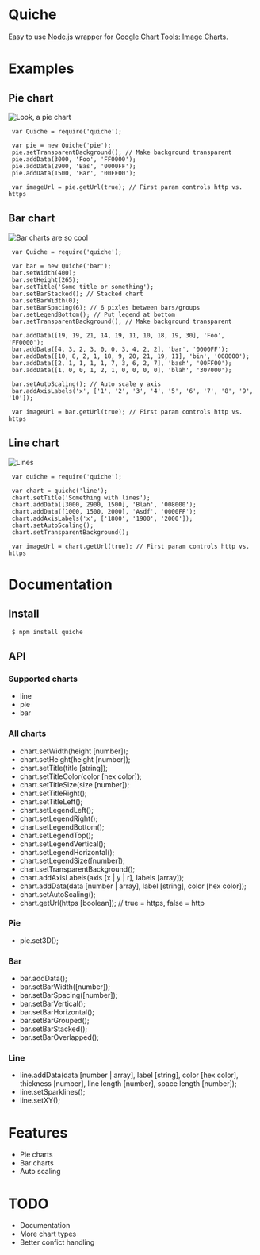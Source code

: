 # Quiche

  Easy to use [Node.js](https://nodejs.org) wrapper for [Google Chart Tools: Image Charts](http://code.google.com/apis/chart/image).

# Examples

## Pie chart

  ![Look, a pie chart](http://chart.googleapis.com/chart?cht=p&chd=t:3000,2900,1500&chco=FF0000,0000FF,00FF00&chdl=Foo|Bas|Bar&chds=a&chbh=a,4,23&chdlp=|&chdls=,&chs=300x200&chf=bg,s,00000000)

     var Quiche = require('quiche');
     
     var pie = new Quiche('pie');
     pie.setTransparentBackground(); // Make background transparent
     pie.addData(3000, 'Foo', 'FF0000');
     pie.addData(2900, 'Bas', '0000FF');
     pie.addData(1500, 'Bar', '00FF00');

     var imageUrl = pie.getUrl(true); // First param controls http vs. https

## Bar chart
   
  ![Bar charts are so cool](https://chart.googleapis.com/chart?cht=bvs&chtt=Some+title+or+something&chts=,,&chd=t:19,19,21,14,19,11,10,18,19,30|4,3,2,3,0,0,3,4,2,2|10,8,2,1,18,9,20,21,19,11|2,1,1,1,1,7,3,6,2,7|1,0,0,1,2,1,0,0,0,0&chco=FF0000,0000FF,008000,00FF00,307000&chdl=Foo|bar|bin|bash|blah&chds=a&chxt=x,y&chxl=0:|1|2|3|4|5|6|7|8|9|10&chbh=a,6,0&chdlp=b|&chdls=,&chs=400x265&chf=bg,s,00000000)

     var Quiche = require('quiche');
     
     var bar = new Quiche('bar');
     bar.setWidth(400);
     bar.setHeight(265);
     bar.setTitle('Some title or something');
     bar.setBarStacked(); // Stacked chart
     bar.setBarWidth(0); 
     bar.setBarSpacing(6); // 6 pixles between bars/groups
     bar.setLegendBottom(); // Put legend at bottom
     bar.setTransparentBackground(); // Make background transparent

     bar.addData([19, 19, 21, 14, 19, 11, 10, 18, 19, 30], 'Foo', 'FF0000');
     bar.addData([4, 3, 2, 3, 0, 0, 3, 4, 2, 2], 'bar', '0000FF');
     bar.addData([10, 8, 2, 1, 18, 9, 20, 21, 19, 11], 'bin', '008000');
     bar.addData([2, 1, 1, 1, 1, 7, 3, 6, 2, 7], 'bash', '00FF00');
     bar.addData([1, 0, 0, 1, 2, 1, 0, 0, 0, 0], 'blah', '307000');     

     bar.setAutoScaling(); // Auto scale y axis
     bar.addAxisLabels('x', ['1', '2', '3', '4', '5', '6', '7', '8', '9', '10']);

     var imageUrl = bar.getUrl(true); // First param controls http vs. https

## Line chart

  ![Lines](http://chart.googleapis.com/chart?cht=lc&chtt=Something+with+lines&chts=,,&chd=t:3000,2900,1500|1000,1500,2000&chco=008000,0000FF&chdl=Blah|Asdf&chds=a&chxt=y,x&chxl=1:|1800|1900|2000&chbh=a,,&chdlp=|&chdls=,&chs=300x200&chf=bg,s,00000000)

     var quiche = require('quiche');
     
     var chart = quiche('line');
     chart.setTitle('Something with lines');
     chart.addData([3000, 2900, 1500], 'Blah', '008000');
     chart.addData([1000, 1500, 2000], 'Asdf', '0000FF');
     chart.addAxisLabels('x', ['1800', '1900', '2000']);
     chart.setAutoScaling();
     chart.setTransparentBackground();

     var imageUrl = chart.getUrl(true); // First param controls http vs. https     

# Documentation

## Install

     $ npm install quiche

## API

### Supported charts

  * line
  * pie
  * bar

### All charts

  * chart.setWidth(height [number]);
  * chart.setHeight(height [number]);
  * chart.setTitle(title [string]);
  * chart.setTitleColor(color [hex color]);
  * chart.setTitleSize(size [number]);
  * chart.setTitleRight();
  * chart.setTitleLeft();
  * chart.setLegendLeft();
  * chart.setLegendRight();
  * chart.setLegendBottom();
  * chart.setLegendTop();
  * chart.setLegendVertical();
  * chart.setLegendHorizontal();
  * chart.setLegendSize([number]);
  * chart.setTransparentBackground();
  * chart.addAxisLabels(axis [x | y | r], labels [array]);
  * chart.addData(data [number | array], label [string], color [hex color]);
  * chart.setAutoScaling();
  * chart.getUrl(https [boolean]); // true = https, false = http

### Pie

  * pie.set3D();

### Bar

  * bar.addData();
  * bar.setBarWidth([number]);
  * bar.setBarSpacing([number]);
  * bar.setBarVertical();
  * bar.setBarHorizontal();
  * bar.setBarGrouped();
  * bar.setBarStacked();
  * bar.setBarOverlapped();

### Line

  * line.addData(data [number | array], label [string], color [hex color], thickness [number], line length [number], space length [number]);
  * line.setSparklines();
  * line.setXY();

# Features

  * Pie charts
  * Bar charts
  * Auto scaling

# TODO

  * Documentation  
  * More chart types
  * Better confict handling
